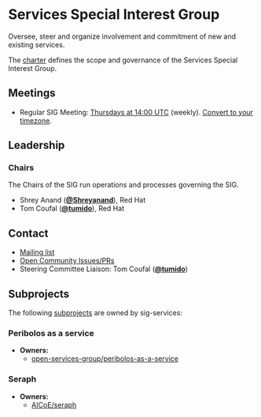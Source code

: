 <!---
This is an autogenerated file!

Please do not edit this file directly, but instead make changes to the
sigs.yaml file in the project root.

This file is part of https://github.com/open-services-group/community

To understand how this file is generated, see https://git.k8s.io/community/generator/README.md
--->
# Services Special Interest Group

Oversee, steer and organize involvement and commitment of new and existing services.

The [charter](charter.md) defines the scope and governance of the Services Special Interest Group.

## Meetings
* Regular SIG Meeting: [Thursdays at 14:00 UTC](https://meet.google.com/qhw-vgww-pdu) (weekly). [Convert to your timezone](http://www.thetimezoneconverter.com/?t=14:00&tz=UTC).

## Leadership

### Chairs
The Chairs of the SIG run operations and processes governing the SIG.

* Shrey Anand (**[@Shreyanand](https://github.com/Shreyanand)**), Red Hat
* Tom Coufal (**[@tumido](https://github.com/tumido)**), Red Hat

## Contact
- [Mailing list]()
- [Open Community Issues/PRs](https://github.com/open-services-group/community/labels/sig%2Fservices)
- Steering Committee Liaison: Tom Coufal (**[@tumido](https://github.com/tumido)**)

## Subprojects

The following [subprojects][subproject-definition] are owned by sig-services:
### Peribolos as a service
- **Owners:**
  - [open-services-group/peribolos-as-a-service](https://github.com/open-services-group/peribolos-as-a-service/blob/main/OWNERS)
### Seraph
- **Owners:**
  - [AICoE/seraph](https://github.com/AICoE/seraph/blob/main/OWNERS)

[subproject-definition]: https://github.com/open-services-group/community/blob/master/governance.md#subprojects
<!-- BEGIN CUSTOM CONTENT -->

<!-- END CUSTOM CONTENT -->
